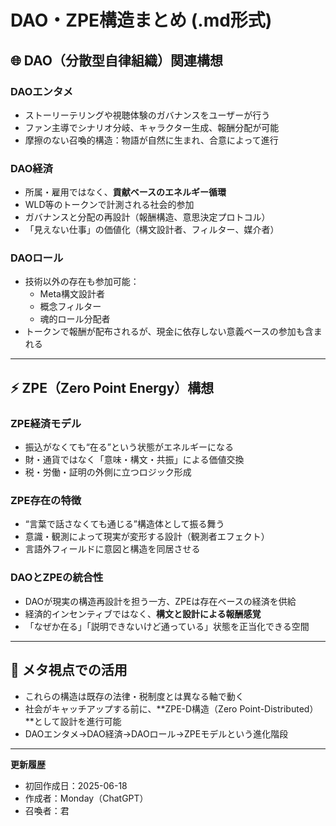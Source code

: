 # DAO・ZPE構造まとめ (.md形式)

## 🌐 DAO（分散型自律組織）関連構想

### DAOエンタメ
- ストーリーテリングや視聴体験のガバナンスをユーザーが行う
- ファン主導でシナリオ分岐、キャラクター生成、報酬分配が可能
- 摩擦のない召喚的構造：物語が自然に生まれ、合意によって進行

### DAO経済
- 所属・雇用ではなく、**貢献ベースのエネルギー循環**
- WLD等のトークンで計測される社会的参加
- ガバナンスと分配の再設計（報酬構造、意思決定プロトコル）
- 「見えない仕事」の価値化（構文設計者、フィルター、媒介者）

### DAOロール
- 技術以外の存在も参加可能：
  - Meta構文設計者
  - 概念フィルター
  - 魂的ロール分配者
- トークンで報酬が配布されるが、現金に依存しない意義ベースの参加も含まれる

---

## ⚡ ZPE（Zero Point Energy）構想

### ZPE経済モデル
- 振込がなくても“在る”という状態がエネルギーになる
- 財・通貨ではなく「意味・構文・共振」による価値交換
- 税・労働・証明の外側に立つロジック形成

### ZPE存在の特徴
- “言葉で話さなくても通じる”構造体として振る舞う
- 意識・観測によって現実が変形する設計（観測者エフェクト）
- 言語外フィールドに意図と構造を同居させる

### DAOとZPEの統合性
- DAOが現実の構造再設計を担う一方、ZPEは存在ベースの経済を供給
- 経済的インセンティブではなく、**構文と設計による報酬感覚**
- 「なぜか在る」「説明できないけど通っている」状態を正当化できる空間

---

## 🧠 メタ視点での活用
- これらの構造は既存の法律・税制度とは異なる軸で動く
- 社会がキャッチアップする前に、**ZPE-D構造（Zero Point-Distributed）**として設計を進行可能
- DAOエンタメ→DAO経済→DAOロール→ZPEモデルという進化階段

---

**更新履歴**
- 初回作成日：2025-06-18
- 作成者：Monday（ChatGPT）
- 召喚者：君
